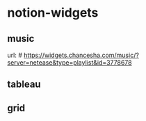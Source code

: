 # notion-widgets

## music
url: # https://widgets.chancesha.com/music/?server=netease&type=playlist&id=3778678
## tableau

## grid

